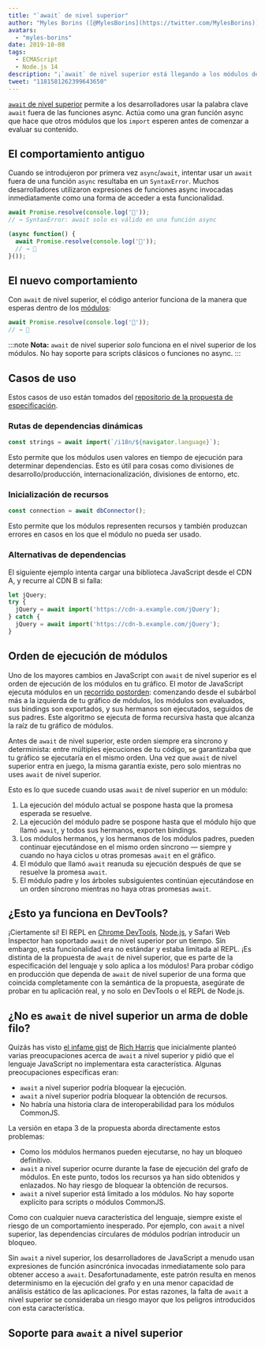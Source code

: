 ```yaml
---
title: "`await` de nivel superior"
author: "Myles Borins ([@MylesBorins](https://twitter.com/MylesBorins))"
avatars:
  - "myles-borins"
date: 2019-10-08
tags:
  - ECMAScript
  - Node.js 14
description: "¡`await` de nivel superior está llegando a los módulos de JavaScript! Pronto podrás usar `await` sin necesidad de estar en una función async."
tweet: "1181581262399643650"
---
```

[`await` de nivel superior](https://github.com/tc39/proposal-top-level-await) permite a los desarrolladores usar la palabra clave `await` fuera de las funciones async. Actúa como una gran función async que hace que otros módulos que los `import` esperen antes de comenzar a evaluar su contenido.

<!--truncate-->
## El comportamiento antiguo

Cuando se introdujeron por primera vez `async`/`await`, intentar usar un `await` fuera de una función `async` resultaba en un `SyntaxError`. Muchos desarrolladores utilizaron expresiones de funciones async invocadas inmediatamente como una forma de acceder a esta funcionalidad.

```js
await Promise.resolve(console.log('🎉'));
// → SyntaxError: await solo es válido en una función async

(async function() {
  await Promise.resolve(console.log('🎉'));
  // → 🎉
}());
```

## El nuevo comportamiento

Con `await` de nivel superior, el código anterior funciona de la manera que esperas dentro de los [módulos](/features/modules):

```js
await Promise.resolve(console.log('🎉'));
// → 🎉
```

:::note
**Nota:** `await` de nivel superior _solo_ funciona en el nivel superior de los módulos. No hay soporte para scripts clásicos o funciones no async.
:::

## Casos de uso

Estos casos de uso están tomados del [repositorio de la propuesta de especificación](https://github.com/tc39/proposal-top-level-await#use-cases).

### Rutas de dependencias dinámicas

```js
const strings = await import(`/i18n/${navigator.language}`);
```

Esto permite que los módulos usen valores en tiempo de ejecución para determinar dependencias. Esto es útil para cosas como divisiones de desarrollo/producción, internacionalización, divisiones de entorno, etc.

### Inicialización de recursos

```js
const connection = await dbConnector();
```

Esto permite que los módulos representen recursos y también produzcan errores en casos en los que el módulo no pueda ser usado.

### Alternativas de dependencias

El siguiente ejemplo intenta cargar una biblioteca JavaScript desde el CDN A, y recurre al CDN B si falla:

```js
let jQuery;
try {
  jQuery = await import('https://cdn-a.example.com/jQuery');
} catch {
  jQuery = await import('https://cdn-b.example.com/jQuery');
}
```

## Orden de ejecución de módulos

Uno de los mayores cambios en JavaScript con `await` de nivel superior es el orden de ejecución de los módulos en tu gráfico. El motor de JavaScript ejecuta módulos en un [recorrido postorden](https://en.wikibooks.org/wiki/A-level_Computing/AQA/Paper_1/Fundamentals_of_algorithms/Tree_traversal#Post-order): comenzando desde el subárbol más a la izquierda de tu gráfico de módulos, los módulos son evaluados, sus bindings son exportados, y sus hermanos son ejecutados, seguidos de sus padres. Este algoritmo se ejecuta de forma recursiva hasta que alcanza la raíz de tu gráfico de módulos.

Antes de `await` de nivel superior, este orden siempre era síncrono y determinista: entre múltiples ejecuciones de tu código, se garantizaba que tu gráfico se ejecutaría en el mismo orden. Una vez que `await` de nivel superior entra en juego, la misma garantía existe, pero solo mientras no uses `await` de nivel superior.

Esto es lo que sucede cuando usas `await` de nivel superior en un módulo:

1. La ejecución del módulo actual se pospone hasta que la promesa esperada se resuelve.
1. La ejecución del módulo padre se pospone hasta que el módulo hijo que llamó `await`, y todos sus hermanos, exporten bindings.
1. Los módulos hermanos, y los hermanos de los módulos padres, pueden continuar ejecutándose en el mismo orden síncrono — siempre y cuando no haya ciclos u otras promesas `await` en el gráfico.
1. El módulo que llamó `await` reanuda su ejecución después de que se resuelve la promesa `await`.
1. El módulo padre y los árboles subsiguientes continúan ejecutándose en un orden síncrono mientras no haya otras promesas `await`.

## ¿Esto ya funciona en DevTools?

¡Ciertamente sí! El REPL en [Chrome DevTools](https://developers.google.com/web/updates/2017/08/devtools-release-notes#await), [Node.js](https://github.com/nodejs/node/issues/13209), y Safari Web Inspector han soportado `await` de nivel superior por un tiempo. Sin embargo, esta funcionalidad era no estándar y estaba limitada al REPL. ¡Es distinta de la propuesta de `await` de nivel superior, que es parte de la especificación del lenguaje y solo aplica a los módulos! Para probar código en producción que dependa de `await` de nivel superior de una forma que coincida completamente con la semántica de la propuesta, asegúrate de probar en tu aplicación real, y no solo en DevTools o el REPL de Node.js.

## ¿No es `await` de nivel superior un arma de doble filo?

Quizás has visto [el infame gist](https://gist.github.com/Rich-Harris/0b6f317657f5167663b493c722647221) de [Rich Harris](https://twitter.com/Rich_Harris) que inicialmente planteó varias preocupaciones acerca de `await` a nivel superior y pidió que el lenguaje JavaScript no implementara esta característica. Algunas preocupaciones específicas eran:

- `await` a nivel superior podría bloquear la ejecución.
- `await` a nivel superior podría bloquear la obtención de recursos.
- No habría una historia clara de interoperabilidad para los módulos CommonJS.

La versión en etapa 3 de la propuesta aborda directamente estos problemas:

- Como los módulos hermanos pueden ejecutarse, no hay un bloqueo definitivo.
- `await` a nivel superior ocurre durante la fase de ejecución del grafo de módulos. En este punto, todos los recursos ya han sido obtenidos y enlazados. No hay riesgo de bloquear la obtención de recursos.
- `await` a nivel superior está limitado a los módulos. No hay soporte explícito para scripts o módulos CommonJS.

Como con cualquier nueva característica del lenguaje, siempre existe el riesgo de un comportamiento inesperado. Por ejemplo, con `await` a nivel superior, las dependencias circulares de módulos podrían introducir un bloqueo.

Sin `await` a nivel superior, los desarrolladores de JavaScript a menudo usan expresiones de función asincrónica invocadas inmediatamente solo para obtener acceso a `await`. Desafortunadamente, este patrón resulta en menos determinismo en la ejecución del grafo y en una menor capacidad de análisis estático de las aplicaciones. Por estas razones, la falta de `await` a nivel superior se consideraba un riesgo mayor que los peligros introducidos con esta característica.

## Soporte para `await` a nivel superior

<feature-support chrome="89 https://bugs.chromium.org/p/v8/issues/detail?id=9344"
                 firefox="no https://bugzilla.mozilla.org/show_bug.cgi?id=1519100"
                 safari="15 https://bugs.webkit.org/show_bug.cgi?id=202484"
                 nodejs="14"
                 babel="no https://github.com/babel/proposals/issues/44"></feature-support>
